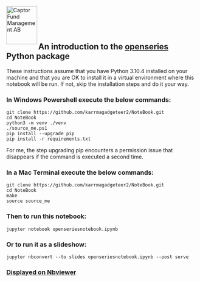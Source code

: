 <img src="https://sales.captor.se/captor_logo_sv_1600_icketransparent.png" alt="Captor Fund Management AB" 
width="81" height="100" align="left" float="right"/><br/>

<br><br>
## An introduction to the [openseries](https://github.com/CaptorAB/OpenSeries) Python package

These instructions assume that you have Python 3.10.4 installed on your machine and that you are OK to install it in a virtual environment where this notebook will be run. If not, skip the installation steps and do it your way.

### In Windows Powershell execute the below commands:
```
git clone https://github.com/karrmagadgeteer2/NoteBook.git
cd NoteBook
python3 -m venv ./venv
./source_me.ps1
pip install --upgrade pip
pip install -r requirements.txt
```
For me, the step upgrading pip encounters a permission issue that disappears if the command is executed a second time.


### In a Mac Terminal execute the below commands:
```
git clone https://github.com/karrmagadgeteer2/NoteBook.git
cd NoteBook
make
source source_me
```

### Then to run this notebook: 
```
jupyter notebook openseriesnotebook.ipynb
```

### Or to run it as a slideshow: 
```
jupyter nbconvert --to slides openseriesnotebook.ipynb --post serve
```

### [Displayed on Nbviewer](https://nbviewer.org/github/karrmagadgeteer2/NoteBook/blob/master/openseriesnotebook.ipynb)
